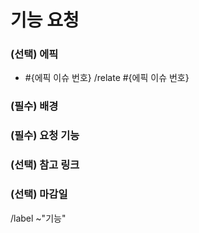 <!-- 에픽 하위의 이슈일 경우 제목 규칙: [#{에픽 이슈 번호}] ** 구현 -->

기능 요청
==
<!-- 에픽 이슈가 있을 경우 에픽 이슈 번호 필수 기입 -->
### (선택) 에픽
- #{에픽 이슈 번호}
/relate #{에픽 이슈 번호}


<!-- 해당 기능을 요청하게 된 배경 -->
### (필수) 배경


<!-- 어떤 기능이 구현되어야 하는 지 설명 -->
### (필수) 요청 기능


<!-- 연관된 링크 -->
### (선택) 참고 링크


<!-- 마감 기한 (ex. 2022/07/17) -->
### (선택) 마감일


/label ~"기능"
